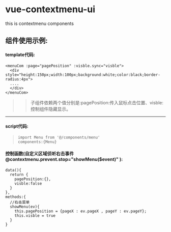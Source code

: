 # vue-contextmenu-ui
this is contextmenu components
## 组件使用示例:
#### template代码:
```
<menuCom :page="pagePosition" :visble.sync="visble">
  <div style="height:150px;width:100px;background:white;color:black;border-radius:4px">
  ....
  </div>
</menuCom>
```

>>子组件依赖两个值分别是:pagePosition:传入鼠标点击位置、visble:控制组件隐藏显示。
---

#### script代码:
>```import Menu from '@/components/menu'``` 
><br>```components:{Menu}```</br>
#### 控制函数(自定义区域侦听右击事件 @contextmenu.prevent.stop="showMenu($event)" ):
```
data(){
  return {
    pagePosition:{},
    visble:false
  }
},
methods:{
  //右击菜单
  showMenu(ev){
    this.pagePosition = {pageX : ev.pageX , pageY : ev.pageY};
    this.visble = true
  }
}
```

